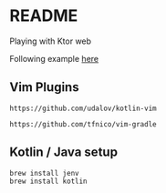 # README

Playing with Ktor web

Following example [here](https://github.com/kotlin/ktor)

## Vim Plugins

    https://github.com/udalov/kotlin-vim

    https://github.com/tfnico/vim-gradle

## Kotlin / Java setup

    brew install jenv
    brew install kotlin
